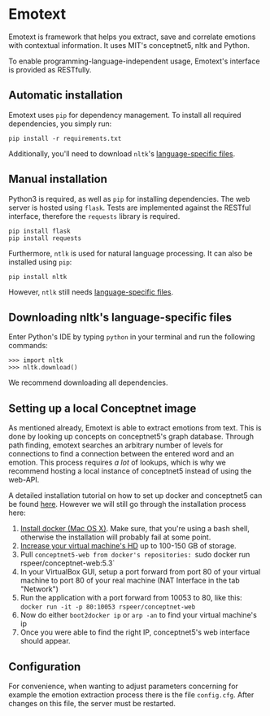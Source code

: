 # Emotext
Emotext is framework that helps you extract, save and correlate emotions with contextual information.
It uses MIT's conceptnet5, nltk and Python.

To enable programming-language-independent usage, Emotext's interface is provided as RESTfully.

## Automatic installation
Emotext uses `pip` for dependency management. To install all required dependencies, you simply run:

    pip install -r requirements.txt

Additionally, you'll need to download `nltk`'s [language-specific files](#downloading-nltks-language-specific-files).

## Manual installation
Python3 is required, as well as `pip` for installing dependencies.
The web server is hosted using `flask`. Tests are implemented against the RESTful interface, therefore the `requests` library is required.

    pip install flask
    pip install requests

Furthermore, `ntlk` is used for natural language processing. It can also be installed using `pip`:

    pip install nltk

However, `ntlk` still needs [language-specific files](#downloading-nltks-language-specific-files).

## Downloading nltk's language-specific files
Enter Python's IDE by typing `python` in your terminal and run the following commands: 

    >>> import nltk
    >>> nltk.download()

We recommend downloading all dependencies.

## Setting up a local Conceptnet image
As mentioned already, Emotext is able to extract emotions from text. This is done by looking up concepts on conceptnet5's graph database.
Through path finding, emotext searches an arbitrary number of levels for connections to find a connection between the entered word and an emotion.
This process requires *a lot* of lookups, which is why we recommend hosting a local instance of conceptnet5 instead of using the web-API.

A detailed installation tutorial on how to set up docker and conceptnet5 can be found [here](https://github.com/commonsense/conceptnet5/wiki/Docker).
However we will still go through the installation process here:

1. [Install docker (Mac OS X)](https://docs.docker.com/installation/mac/). Make sure, that you're using a bash shell, otherwise the installation will probably fail at some point.
2. [Increase your virtual machine's HD](https://docs.docker.com/articles/b2d_volume_resize/) up to 100-150 GB of storage.
3. Pull `conceptnet5-web from docker's repositories: `sudo docker run rspeer/conceptnet-web:5.3`
4. In your VirtualBox GUI, setup a port forward from port 80 of your virtual machine to port 80 of your real machine (NAT Interface in the tab "Network")
5. Run the application with a port forward from 10053 to 80, like this: `docker run -it -p 80:10053 rspeer/conceptnet-web`
6. Now do either `boot2docker ip` or `arp -an` to find your virtual machine's ip
7. Once you were able to find the right IP, conceptnet5's web interface should appear.

## Configuration
For convenience, when wanting to adjust parameters concerning for example the emotion extraction process there is the file `config.cfg`.
After changes on this file, the server must be restarted.






